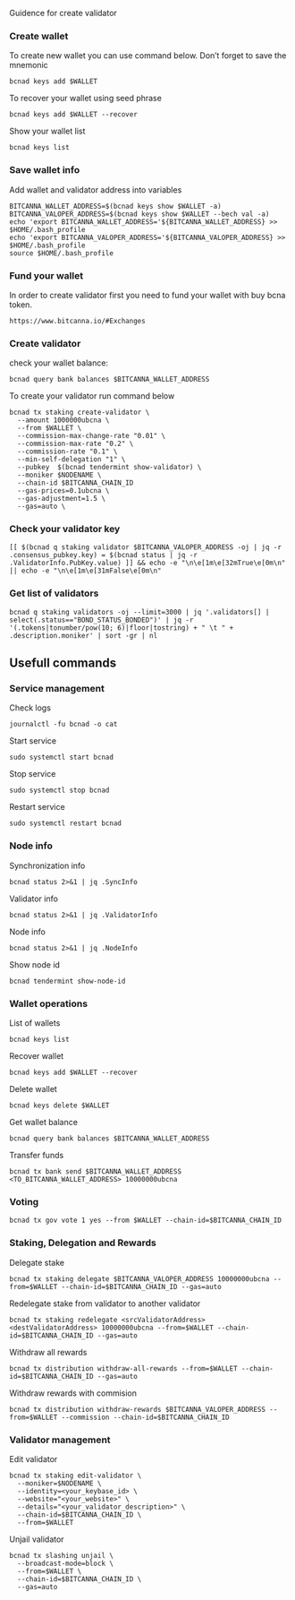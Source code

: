 Guidence for create validator

### Create wallet
To create new wallet you can use command below. Don’t forget to save the mnemonic
```
bcnad keys add $WALLET
```

To recover your wallet using seed phrase
```
bcnad keys add $WALLET --recover
```

Show your wallet list
```
bcnad keys list
```

### Save wallet info
Add wallet and validator address into variables 
```
BITCANNA_WALLET_ADDRESS=$(bcnad keys show $WALLET -a)
BITCANNA_VALOPER_ADDRESS=$(bcnad keys show $WALLET --bech val -a)
echo 'export BITCANNA_WALLET_ADDRESS='${BITCANNA_WALLET_ADDRESS} >> $HOME/.bash_profile
echo 'export BITCANNA_VALOPER_ADDRESS='${BITCANNA_VALOPER_ADDRESS} >> $HOME/.bash_profile
source $HOME/.bash_profile
```

### Fund your wallet
In order to create validator first you need to fund your wallet with buy bcna token.
```
https://www.bitcanna.io/#Exchanges
```

### Create validator

check your wallet balance:
```
bcnad query bank balances $BITCANNA_WALLET_ADDRESS
```
To create your validator run command below
```
bcnad tx staking create-validator \
  --amount 1000000ubcna \
  --from $WALLET \
  --commission-max-change-rate "0.01" \
  --commission-max-rate "0.2" \
  --commission-rate "0.1" \
  --min-self-delegation "1" \
  --pubkey  $(bcnad tendermint show-validator) \
  --moniker $NODENAME \
  --chain-id $BITCANNA_CHAIN_ID
  --gas-prices=0.1ubcna \
  --gas-adjustment=1.5 \
  --gas=auto \
```

### Check your validator key
```
[[ $(bcnad q staking validator $BITCANNA_VALOPER_ADDRESS -oj | jq -r .consensus_pubkey.key) = $(bcnad status | jq -r .ValidatorInfo.PubKey.value) ]] && echo -e "\n\e[1m\e[32mTrue\e[0m\n" || echo -e "\n\e[1m\e[31mFalse\e[0m\n"
```

### Get list of validators
```
bcnad q staking validators -oj --limit=3000 | jq '.validators[] | select(.status=="BOND_STATUS_BONDED")' | jq -r '(.tokens|tonumber/pow(10; 6)|floor|tostring) + " \t " + .description.moniker' | sort -gr | nl
```

## Usefull commands
### Service management
Check logs
```
journalctl -fu bcnad -o cat
```

Start service
```
sudo systemctl start bcnad
```

Stop service
```
sudo systemctl stop bcnad
```

Restart service
```
sudo systemctl restart bcnad
```

### Node info
Synchronization info
```
bcnad status 2>&1 | jq .SyncInfo
```

Validator info
```
bcnad status 2>&1 | jq .ValidatorInfo
```

Node info
```
bcnad status 2>&1 | jq .NodeInfo
```

Show node id
```
bcnad tendermint show-node-id
```

### Wallet operations
List of wallets
```
bcnad keys list
```

Recover wallet
```
bcnad keys add $WALLET --recover
```

Delete wallet
```
bcnad keys delete $WALLET
```

Get wallet balance
```
bcnad query bank balances $BITCANNA_WALLET_ADDRESS
```

Transfer funds
```
bcnad tx bank send $BITCANNA_WALLET_ADDRESS <TO_BITCANNA_WALLET_ADDRESS> 10000000ubcna
```

### Voting
```
bcnad tx gov vote 1 yes --from $WALLET --chain-id=$BITCANNA_CHAIN_ID
```

### Staking, Delegation and Rewards
Delegate stake
```
bcnad tx staking delegate $BITCANNA_VALOPER_ADDRESS 10000000ubcna --from=$WALLET --chain-id=$BITCANNA_CHAIN_ID --gas=auto
```

Redelegate stake from validator to another validator
```
bcnad tx staking redelegate <srcValidatorAddress> <destValidatorAddress> 10000000ubcna --from=$WALLET --chain-id=$BITCANNA_CHAIN_ID --gas=auto
```

Withdraw all rewards
```
bcnad tx distribution withdraw-all-rewards --from=$WALLET --chain-id=$BITCANNA_CHAIN_ID --gas=auto
```

Withdraw rewards with commision
```
bcnad tx distribution withdraw-rewards $BITCANNA_VALOPER_ADDRESS --from=$WALLET --commission --chain-id=$BITCANNA_CHAIN_ID
```

### Validator management
Edit validator
```
bcnad tx staking edit-validator \
  --moniker=$NODENAME \
  --identity=<your_keybase_id> \
  --website="<your_website>" \
  --details="<your_validator_description>" \
  --chain-id=$BITCANNA_CHAIN_ID \
  --from=$WALLET
```

Unjail validator
```
bcnad tx slashing unjail \
  --broadcast-mode=block \
  --from=$WALLET \
  --chain-id=$BITCANNA_CHAIN_ID \
  --gas=auto
```
